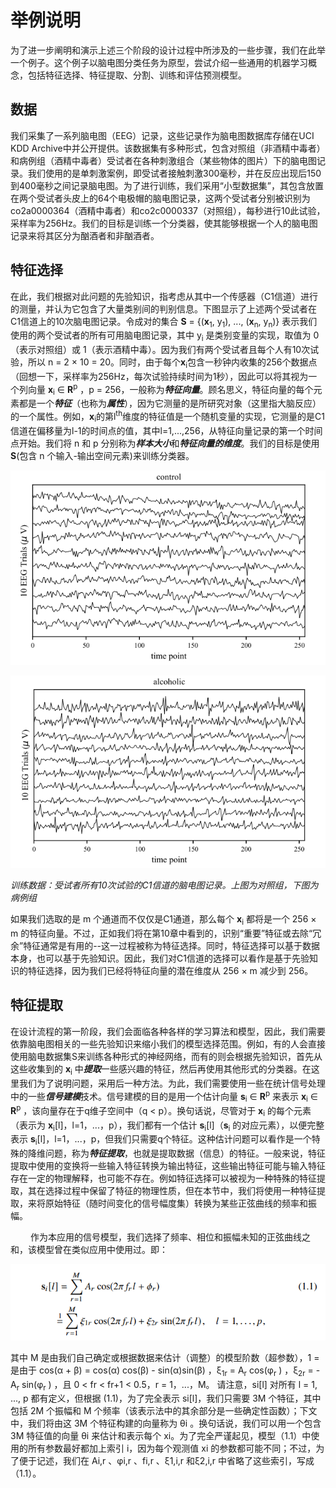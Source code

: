 # 举例说明
为了进一步阐明和演示上述三个阶段的设计过程中所涉及的一些步骤，我们在此举一个例子。这个例子以脑电图分类任务为原型，尝试介绍一些通用的机器学习概念，包括特征选择、特征提取、分割、训练和评估预测模型。
## 数据
我们采集了一系列脑电图（EEG）记录，这些记录作为脑电图数据库存储在UCI KDD Archive中并公开提供。该数据集有多种形式，包含对照组（非酒精中毒者）和病例组（酒精中毒者）受试者在各种刺激组合（某些物体的图片）下的脑电图记录。我们使用的是单刺激案例，即受试者接触刺激300毫秒，并在反应出现后150到400毫秒之间记录脑电图。为了进行训练，我们采用“小型数据集”，其包含放置在两个受试者头皮上的64个电极帽的脑电图记录，这两个受试者分别被识别为co2a0000364（酒精中毒者）和co2c0000337（对照组），每秒进行10此试验，采样率为256Hz。我们的目标是训练一个分类器，使其能够根据一个人的脑电图记录来将其区分为酗酒者和非酗酒者。
## 特征选择
在此，我们根据对此问题的先验知识，指考虑从其中一个传感器（C1信道）进行的测量，并认为它包含了大量类别间的判别信息。下图显示了上述两个受试者在C1信道上的10次脑电图记录。令成对的集合 **S** = {(**x**<sub>1</sub>, y<sub>1</sub>), ..., (**x**<sub>n</sub>, y<sub>n</sub>)} 表示我们使用的两个受试者的所有可用脑电图记录，其中 y<sub>i</sub> 是类别变量的实现，取值为 0（表示对照组）或 1（表示酒精中毒）。因为我们有两个受试者且每个人有10次试验，所以 n = 2 × 10 = 20。同时，由于每个**x**<sub>i</sub>包含一秒钟内收集的256个数据点（回想一下，采样率为256Hz，每次试验持续时间为1秒），因此可以将其视为一个列向量 **x**<sub>i</sub> ∈ **R**<sup>p</sup> ，p = 256，一般称为***特征向量***。顾名思义，特征向量的每个元素都是一个***特征***（也称为***属性***），因为它测量的是所研究对象（这里指大脑反应）的一个属性。例如，**x**<sub>i</sub>的第l<sup>th</sup>维度的特征值是一个随机变量的实现，它测量的是C1信道在偏移量为l-1的时间点的值，其中l=1,...,256，从特征向量记录的第一个时间点开始。我们将 n 和 p 分别称为***样本大小***和***特征向量的维度***。我们的目标是使用**S**(包含 n 个输入-输出空间元素)来训练分类器。

![Alt text](image-2.png)

![Alt text](image-3.png)

*训练数据：受试者所有10次试验的C1信道的脑电图记录。上图为对照组，下图为病例组*

如果我们选取的是 m 个通道而不仅仅是C1通道，那么每个 **x**<sub>i</sub> 都将是一个 256 × m 的特征向量。不过，正如我们将在第10章中看到的，识别“重要”特征或去除“冗余”特征通常是有用的--这一过程被称为特征选择。同时，特征选择可以基于数据本身，也可以基于先验知识。因此，我们对C1信道的选择可以看作是基于先验知识的特征选择，因为我们已经将特征向量的潜在维度从 256 × m 减少到 256。
## 特征提取
在设计流程的第一阶段，我们会面临各种各样的学习算法和模型，因此，我们需要依靠脑电图相关的一些先验知识来缩小我们的模型选择范围。例如，有的人会直接使用脑电数据集S来训练各种形式的神经网络，而有的则会根据先验知识，首先从这些收集到的 **x**<sub>i</sub> 中***提取***一些感兴趣的特征，然后再使用其他形式的分类器。在这里我们为了说明问题，采用后一种方法。为此，我们需要使用一些在统计信号处理中的一些***信号建模***技术。信号建模的目的是用一个估计向量 **s**<sub>i</sub> ∈ **R**<sup>p</sup> 来表示 **x**<sub>i</sub> ∈ **R**<sup>p</sup> ，该向量存在于q维子空间中（q < p）。换句话说，尽管对于 **x**<sub>i</sub> 的每个元素（表示为 **x**<sub>i</sub>[l]，l=1，...，p），我们都有一个估计 **s**<sub>i</sub>[l]（**s**<sub>i</sub> 的对应元素），以便完整表示 **s**<sub>i</sub>[l]，l=1，...，p，但我们只需要q个特征。这种估计问题可以看作是一个特殊的降维问题，称为***特征提取***，也就是提取数据（信息）的特征。一般来说，特征提取中使用的变换将一些输入特征转换为输出特征，这些输出特征可能与输入特征存在一定的物理解释，也可能不存在。例如特征选择可以被视为一种特殊的特征提取，其在选择过程中保留了特征的物理性质，但在本节中，我们将使用一种特征提取，来将原始特征（随时间变化的信号幅度集）转换为某些正弦曲线的频率和振幅。

&emsp;&emsp;
作为本应用的信号模型，我们选择了频率、相位和振幅未知的正弦曲线之和，该模型曾在类似应用中使用过。即：

![Alt text](image-4.png)

其中 M 是由我们自己确定或根据数据来估计（调整）的模型阶数（超参数），1 = 是由于 cos(α + β) = cos(α) cos(β) - sin(α)sin(β) ，ξ<sub>1r</sub> = A<sub>r</sub> cos(φ<sub>r</sub> ) ，ξ<sub>2r</sub> = -A<sub>r</sub> sin(φ<sub>r</sub> ) ，且 0 < fr < fr+1 < 0.5，r = 1，...，M。 请注意，si[l] 对所有 l = 1, ..., p 都有定义，但根据 (1.1)，为了完全表示 si[l]，我们只需要 3M 个特征，其中包括 2M 个振幅和 M 个频率（该表示法中的其余部分是一些确定性函数）；下文中，我们将由这 3M 个特征构建的向量称为 θi 。换句话说，我们可以用一个包含 3M 特征值的向量 θi 来估计和表示每个 xi。为了完全严谨起见，模型（1.1）中使用的所有参数最好都加上索引 i，因为每个观测值 xi 的参数都可能不同；不过，为了便于记述，我们在 Ai,r 、φi,r 、fi,r 、ξ1,i,r 和ξ2,i,r 中省略了这些索引，写成（1.1）。